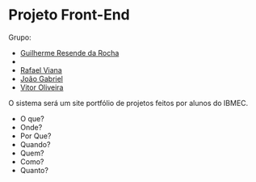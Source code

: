 # Projeto Front-End

Grupo:
- [Guilherme Resende da Rocha](https://github.com/Guilherme0Rocha/react-base-project)
- 
- [Rafael Viana](https://github.com/vianaR25/react-base-project)
- [João Gabriel](https://github.com/jmeirelles02/react-base-project)
- [Vitor Oliveira](https://github.com/VitorOsouza02/react-base-project)

O sistema será um site portfólio de projetos feitos por alunos do IBMEC.

- O que?
- Onde?
- Por Que?
- Quando?
- Quem?
- Como?
- Quanto?
